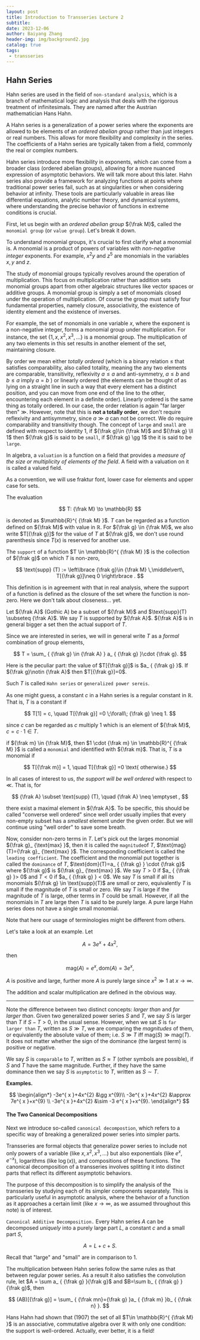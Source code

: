 ```yaml
---
layout: post
title: Introduction to Transseries Lecture 2
subtitle: 
date: 2023-12-06
author: Baiyang Zhang
header-img: img/background2.jpg
catalog: true
tags:
 - transseries
---
```


## Hahn Series

Hahn series are used in the field of `non-standard analysis`, which is a branch of mathematical logic and analysis that deals with the rigorous treatment of infinitesimals. They are named after the Austrian mathematician Hans Hahn. 

A Hahn series is a generalization of a power series where the exponents are allowed to be elements of an *ordered abelian group* rather than just integers or real numbers. This allows for more flexibility and complexity in the series. The coefficients of a Hahn series are typically taken from a field, commonly the real or complex numbers.

Hahn series introduce more flexibility in exponents, which can come from a broader class (ordered abelian groups), allowing for a more nuanced expression of asymptotic behaviors. We will talk more about this later. Hahn series also provide a framework for analyzing functions at points where traditional power series fail, such as at singularities or when considering behavior at infinity.  These tools are particularly valuable in areas like differential equations, analytic number theory, and dynamical systems, where understanding the precise behavior of functions in extreme conditions is crucial.

First, let us begin with an *ordered abelian group* ${\frak M}$, called the `monomial group` (or `value group`). Let's break it down.

To understand monomial groups, it's crucial to first clarify what a monomial is. A monomial is a product of powers of variables with *non-negative integer* exponents. For example, $x^2y$ and $z^5$ are monomials in the variables $x, y$ and $z$.

The study of monomial groups typically revolves around the operation of multiplication. This focus on multiplication rather than addition sets monomial groups apart from other algebraic structures like vector spaces or additive groups. A monomial group is simply a set of monomials closed under the operation of multiplication. Of course the group must satisfy four fundamental properties, namely closure, associativity, the existence of identity element and the existence of inverses. 

For example, the set of monomials in one variable $x$, where the exponent is a non-negative integer, forms a monomial group under multiplication. For instance, the set $\left\lbrace 1, x, x^2, x^3, \ldots \right\rbrace$ is a monomial group. The multiplication of any two elements in this set results in another element of the set, maintaining closure.

By order we mean either *totally ordered* (which is a binary relation $\leq$ that satisfies comparability, also called totality, meaning the any two elements are comparable, transitivity, reflexivity $a\leq a$ and anti-symmetry, $a\leq b$ and $b\leq a$ imply $a=b$ ) or linearly ordered (the elements can be thought of as lying on a straight line in such a way that every element has a distinct position, and you can move from one end of the line to the other, encountering each element in a definite order). Linearly ordered is the same thing as totally ordered. 
In our case, the order relation is again "far larger then" $\gg$. However, note that this is **not a totally order**, we don't require reflexivity and antisymmetry, since $a \gg a$ can not be correct. We do require comparability and transitivity though. The concept of `large` and `small` are defined with respect to identity $1$, if ${\frak g}\in {\frak M}$ and ${\frak g} \ll 1$ then ${\frak g}$ is said to be `small`, if ${\frak g} \gg 1$ the it is said to be `large`. 

In algebra, a `valuation` is a function on a field that provides a *measure of the size or multiplicity of elements of the field*. A field with a valuation on it is called a valued field. 

As a convention, we will use fraktur font, lower case for elements and upper case for sets. 

The evaluation 

$$
T: {\frak M} \to \mathbb{R}
$$

is denoted as $\mathbb{R}^{ {\frak M} }$. $T$ can be regarded as a function defined on ${\frak M}$ with value in $\mathbb{R}$. For ${\frak g} \in {\frak M}$, we also write $T[{\frak g}]$ for the value of $T$ at ${\frak g}$, we don't use round parenthesis since $T(x)$ is reserved for another use. 

The `support` of a function $T \in \mathbb{R}^{ {\frak M} }$ is the collection of ${\frak g}$ on which $T$ is non-zero, 

$$
\text{supp} (T) := \left\lbrace {\frak g}\in {\frak M} \,\middle\vert\, T[{\frak g}]\neq 0 \right\rbrace .
$$

This definition is in agreement with that in real analysis, where the support of a function is defined as the closure of the set where the function is non-zero. Here we don't talk about closeness... yet. 

Let ${\frak A}$ (Gothic A) be a subset of ${\frak M}$ and $\text{supp}(T) \subseteq {\frak A}$. We say $T$ is supported by ${\frak A}$. ${\frak A}$ is in general bigger a set then the actual support of $T$. 

Since we are interested in series, we will in general write $T$ as a *formal* combination of group elements,

$$
T = \sum_ { {\frak g} \in {\frak A} } a_ { {\frak g} }\cdot {\frak g}.
$$

Here is the peculiar part: the value of $T[{\frak g}]$ is $a_ { {\frak g} }$. If ${\frak g}\notin {\frak A}$ then $T[{\frak g}]=0$. 

Such $T$ is called `Hahn series` or `generalized power sereis`.

As one might guess, a constant $c$ in a Hahn series is a regular constant in $\mathbb{R}$. That is, $T$ is a constant if

$$
T[1] = c, \quad  T[{\frak g}] =0 \;\forall\; {\frak g} \neq 1.
$$

since $c$ can be regarded as $c$ multiply $1$ which is an element of ${\frak M}$, $c = c \cdot 1 \in T$. 

if ${\frak m} \in {\frak M}$, then $1 \cdot {\frak m} \in \mathbb{R}^{ {\frak M} }$ is called a `monomial` and identified with ${\frak m}$. That is, $T$ is a monomial if

$$
T[{\frak m}] = 1, \quad  T[{\frak g}] =0 \text{ otherwise.}
$$

In all cases of interest to us, *the support will be well ordered* with respect to $\ll$. That is, for 

$$
{\frak A} \subset \text{supp} (T), \quad  {\frak A} \neq \emptyset ,
$$

there exist a maximal element in ${\frak A}$. To be specific, this should be called "converse well ordered" since well order usually implies that every non-empty subset has a *smallest* element under the given order. But we will continue using "well order" to save some breath. 

Now, consider non-zero terms in $T$. Let's pick out the larges monomial ${\frak g}_ {\text{max} }$, then it is called the `magnitude`of $T$, $\text{mag}(T)={\frak g}_ {\text{max} }$. The corresponding coefficient is called the `leading coefficient`. The coefficient and the monomial put together is called the `dominance` of $T$, $\text{dom}(T)=a_ { {\frak g} } \cdot {\frak g}$ where ${\frak g}$ is ${\frak g}_ {\text{max} }$. We say $T> 0$ if $a_ { {\frak g} }> 0$ and $T<0$ if $a_ { {\frak g} } < 0$. We say $T$ is small if all its monomials ${\frak g} \in \text{supp}(T)$ are small or zero, equivalently $T$ is small if the magnitude of $T$ is small or zero. We say $T$ is large if the magnitude of $T$ is large, other terms in $T$ could be small. However, if all the monomials in $T$ are large then $T$ is said to be purely large. A pure large Hahn series does not have a single small monomial. 

Note that here our usage of terminologies might be different from others. 

Let's take a look at an example. Let 

$$
A = 3 e^{x} + 4x^{2},
$$

then 

$$
\text{mag} (A) = e^{ x }, \text{dom}(A) = 3e^{ x },
$$

$A$ is positive and large, further more $A$ is purely large since $x^{2} \gg 1$ at $x\to \infty$. 

The addition and scalar multiplication are defined in the obvious way. 

- - -

Note the difference between two distinct concepts: *larger than* and *far larger than*. Given two generalized power series $S$ and $T$, we say $S$ is larger than $T$ if $S-T >0$, in the usual sense. However, when we sat $S$ is `far larger than` $T$, written as $S \gg T$, we are comparing the *magnitudes* of them, or equivalently the absolute value of them; i.e. $S \gg T$ iff $\text{mag}(S) \gg \text{mag}(T)$. It does not matter whether the sign of the dominance (the largest term) is positive or negative. 

We say $S$ is `comparable` to $T$, written as $S \approx T$ (other symbols are possible), if $S$ and $T$ have the same magnitude. Further, if they have the same dominance then we say $S$ is `asymptotic` to $T$, written as $S \sim T$. 

**Examples.**

$$
\begin{align*}
-3e^{ x }+4x^{2} &\gg  x^{9}\\
-3e^{ x }+4x^{2} &\approx 7e^{ x }+x^{9} \\
-3e^{ x }+4x^{2} &\sim -3 e^{ x }+x^{9}.
\end{align*}
$$

#### The Two Canonical Decompositions

Next we introduce so-called `canonical decompostion`, which refers to a specific way of breaking a generalized power series into simpler parts. 

Transseries are formal objects that generalize power series to include not only powers of a variable (like $x, x^2, x^3, \ldots$) but also exponentials (like $e^x, e^{-x}$), logarithms (like $\log(x)$), and compositions of these functions. The canonical decomposition of a transseries involves splitting it into distinct parts that reflect its different asymptotic behaviors. 

The purpose of this decomposition is to simplify the analysis of the transseries by studying each of its simpler components separately. This is particularly useful in asymptotic analysis, where the behavior of a function as it approaches a certain limit (like $x \to \infty$, as we assumed throughout this note) is of interest. 

`Canonical Additive Decomposition.` Every Hahn series $A$ can be decomposed *uniquely* into a purely large part $L$, a constant $c$ and a small part $S$, 

$$
A = L + c + S.
$$

Recall that "large" and "small" are in comparison to $1$. 

The multiplication between Hahn series follow the same rules as that between regular power series. As a result it also satisfies the convolution rule, let $A = \sum a_ { {\frak g} }{\frak g}$ and $B=\sum b_ { {\frak g} }{\frak g}$, then

$$
(AB)[{\frak g}] = \sum_ { {\frak mn}={\frak g} }a_ { {\frak m} }b_ { {\frak n} }.
$$

Hans Hahn had shown that (1907) the set of all $T\in \mathbb{R}^{ {\frak M} }$ is an associative, commutative algebra over $\mathbb{R}$ with only one condition: the support is well-ordered. Actually, ever better, it is a field! 


